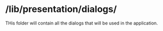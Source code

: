 /lib/presentation/dialogs/
==========================

THis folder will contain all the dialogs that will be used in the application.